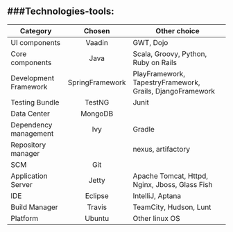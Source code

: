 ###Technologies-tools:
---
Category | Chosen | Other choice
---|:---:|---
UI components | Vaadin | GWT, Dojo
Core components | Java | Scala, Groovy, Python, Ruby on Rails
Development Framework | SpringFramework | PlayFramework, TapestryFramework, Grails, DjangoFramework
Testing Bundle | TestNG | Junit 
Data Center | MongoDB | 
Dependency management | Ivy | Gradle
Repository manager | | nexus, artifactory
SCM | Git | 
Application Server | Jetty | Apache Tomcat, Httpd, Nginx, Jboss, Glass Fish
IDE | Eclipse | IntelliJ, Aptana
Build Manager | Travis | TeamCity, Hudson, Lunt
Platform | Ubuntu | Other linux OS
